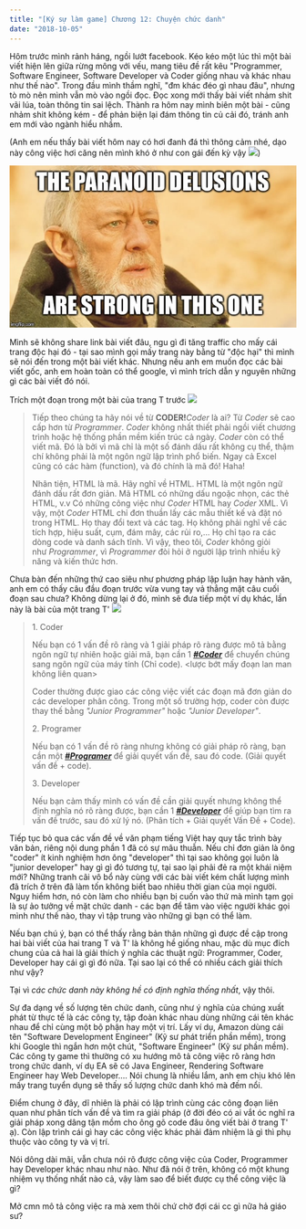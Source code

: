 ```yaml
---
title: "[Ký sự làm game] Chương 12: Chuyện chức danh"
date: "2018-10-05"
---
```


Hôm trước mình rảnh háng, ngồi lướt facebook. Kéo kéo một lúc thì một bài viết hiện lên giữa rừng mông với vếu, mang tiêu đề rất kêu "Programmer, Software Engineer, Software Developer và Coder giống nhau và khác nhau như thế nào". Trong đầu mình thầm nghĩ, "đm khác đéo gì nhau đâu", nhưng tò mò nên mình vẫn mò vào ngồi đọc. Đọc xong mới thấy bài viết nhảm shit vãi lúa, toàn thông tin sai lệch. Thành ra hôm nay mình biên một bài - cũng nhảm shit không kém - để phản biện lại đám thông tin củ cải đó, tránh anh em mới vào ngành hiểu nhầm.

(Anh em nếu thấy bài viết hôm nay có hơi đanh đá thì thông cảm nhé, dạo này công việc hơi căng nên mình khó ở như con gái đến kỳ vậy ![](assets/images/shame-e1507297959839.png))

![](assets/images/19uk6a.jpg)

Mình sẽ không share link bài viết đâu, ngu gì đi tăng traffic cho mấy cái trang độc hại đó - tại sao mình gọi mấy trang này bằng từ "độc hại" thì mình sẽ nói đến trong một bài viết khác. Nhưng nếu anh em muốn đọc các bài viết gốc, anh em hoàn toàn có thể google, vì mình trích dẫn y nguyên những gì các bài viết đó nói.

Trích một đoạn trong một bài của trang T trước ![](assets/images/shame-e1507297959839.png)

> Tiếp theo chúng ta hãy nói về từ **CODER!**_Coder_ là ai? Từ _Coder_ sẽ cao cấp hơn từ _Programmer_. _Coder_ không nhất thiết phải ngồi viết chương trình hoặc hệ thống phần mềm kiến ​​trúc cả ngày. _Coder_ còn có thể viết mã. Đó là bởi vì mã chỉ là một số đánh dấu rất không cụ thể, thậm chí không phải là một ngôn ngữ lập trình phổ biến. Ngay cả Excel cũng có các hàm (function), và đó chính là mã đó! Haha!
> 
> Nhân tiện, HTML là mã. Hãy nghĩ về HTML. HTML là một ngôn ngữ đánh dấu rất đơn giản. Mã HTML có những dấu ngoặc nhọn, các thẻ HTML, v.v Có những công việc như _Coder_ HTML hay _Coder_ XML. Vì vậy, một _Coder_ HTML chỉ đơn thuần lấy các mẫu thiết kế và đặt nó trong HTML. Họ thay đổi text và các tag. Họ không phải nghĩ về các tích hợp, hiệu suất, cụm, đám mây, các rủi ro,… Họ chỉ tạo ra các dòng code và danh sách tĩnh. Vì vậy, theo tôi, _Coder_ không giỏi như _Programmer_, vì _Programmer_ đòi hỏi ở người lập trình nhiều kỹ năng và kiến ​​thức hơn.

Chưa bàn đến những thứ cao siêu như phương pháp lập luận hay hành văn, anh em có thấy câu đầu đoạn trước vừa vung tay vả thẳng mặt câu cuối đoạn sau chưa? Không dừng lại ở đó, mình sẽ đưa tiếp một ví dụ khác, lần này là bài của một trang T' ![](assets/images/shame-e1507297959839.png)

> 1\. Coder
> 
> Nếu bạn có 1 vấn đề rõ ràng và 1 giải pháp rõ ràng được mô tả bằng ngôn ngữ tự nhiên hoặc giải mã, bạn cần 1 [**_‪#‎Coder_**](https://www.topitworks.com/vi/viec-lam?q=coder&) để chuyển chúng sang ngôn ngữ của máy tính (Chỉ code). <lược bớt mấy đoạn lan man không liên quan>
> 
> Coder thường được giao các công việc viết các đoạn mã đơn giản do các developer phân công. Trong một số trường hợp, coder còn được thay thế bằng _"Junior Programmer"_ hoặc _"Junior Developer"_.
> 
> 2\. Programer
> 
> Nếu bạn có 1 vấn đề rõ ràng nhưng không có giải pháp rõ ràng, bạn cần một [‪**_#‎Programer_**](https://www.topitworks.com/vi/viec-lam?q=programmer&) để giải quyết vấn đề, sau đó code. (Giải quyết vấn đề + code).
> 
> 3\. Developer
> 
> Nếu bạn cảm thấy mình có vấn đề cần giải quyết nhưng không thể định nghĩa nó rõ ràng được, bạn cần 1 [‪**_#‎Developer_**](https://www.topitworks.com/vi/viec-lam?q=Developer&) để giúp bạn tìm ra vấn đề trước, sau đó xử lý nó. (Phân tích + Giải quyết Vấn Đề + Code).

Tiếp tục bỏ qua các vấn đề về văn phạm tiếng Việt hay quy tắc trình bày văn bản, riêng nội dung phần 1 đã có sự mâu thuẫn. Nếu chỉ đơn giản là ông "coder" ít kinh nghiệm hơn ông "developer" thì tại sao không gọi luôn là "junior developer" hay gì gì đó tương tự, tại sao lại phải đẻ ra một khái niệm mới? Những tranh cãi vô bổ này cùng với các bài viết kém chất lượng mình đã trích ở trên đã làm tốn không biết bao nhiêu thời gian của mọi người. Nguy hiểm hơn, nó còn làm cho nhiều bạn bị cuốn vào thứ mà mình tạm gọi là sự ảo tưởng về mặt chức danh - các bạn để tâm vào việc người khác gọi mình như thế nào, thay vì tập trung vào những gì bạn có thể làm.

Nếu bạn chú ý, bạn có thể thấy rằng bản thân những gì được đề cập trong hai bài viết của hai trang T và T' là không hề giống nhau, mặc dù mục đích chung của cả hai là giải thích ý nghĩa các thuật ngữ: Programmer, Coder, Developer hay cái gì gì đó nữa. Tại sao lại có thể có nhiều cách giải thích như vậy?

Tại vì _các chức danh này không hề có định nghĩa thống nhất_, vậy thôi.

Sự đa dạng về số lượng tên chức danh, cũng như ý nghĩa của chúng xuất phát từ thực tế là các công ty, tập đoàn khác nhau dùng những cái tên khác nhau để chỉ cùng một bộ phận hay một vị trí. Lấy ví dụ, Amazon dùng cái tên "Software Development Engineer" (Kỹ sư phát triển phần mềm), trong khi Google thì ngắn hơn một chút, "Software Engineer" (Kỹ sư phần mềm). Các công ty game thì thường có xu hướng mô tả công việc rõ ràng hơn trong chức danh, ví dụ EA sẽ có Java Engineer, Rendering Software Engineer hay Web Developer.... Nói chung là nhiều lắm, anh em chịu khó lên mấy trang tuyển dụng sẽ thấy số lượng chức danh khó mà đếm nổi.

Điểm chung ở đây, dĩ nhiên là phải có lập trình cùng các công đoạn liên quan như phân tích vấn đề và tìm ra giải pháp (ở đời đéo có ai vắt óc nghĩ ra giải pháp xong dâng tận mồm cho ông gõ code đâu ông viết bài ở trang T' ạ). Còn lập trình cái gì hay các công việc khác phải đảm nhiệm là gì thì phụ thuộc vào công ty và vị trí.

Nói dông dài mãi, vẫn chưa nói rõ được công việc của Coder, Programmer hay Developer khác nhau như nào. Như đã nói ở trên, không có một khung nhiệm vụ thống nhất nào cả, vậy làm sao để biết được cụ thể công việc là gì?

Mở cmn mô tả công việc ra mà xem thôi chứ chờ đợi cái cc gì nữa hả giáo sư?
